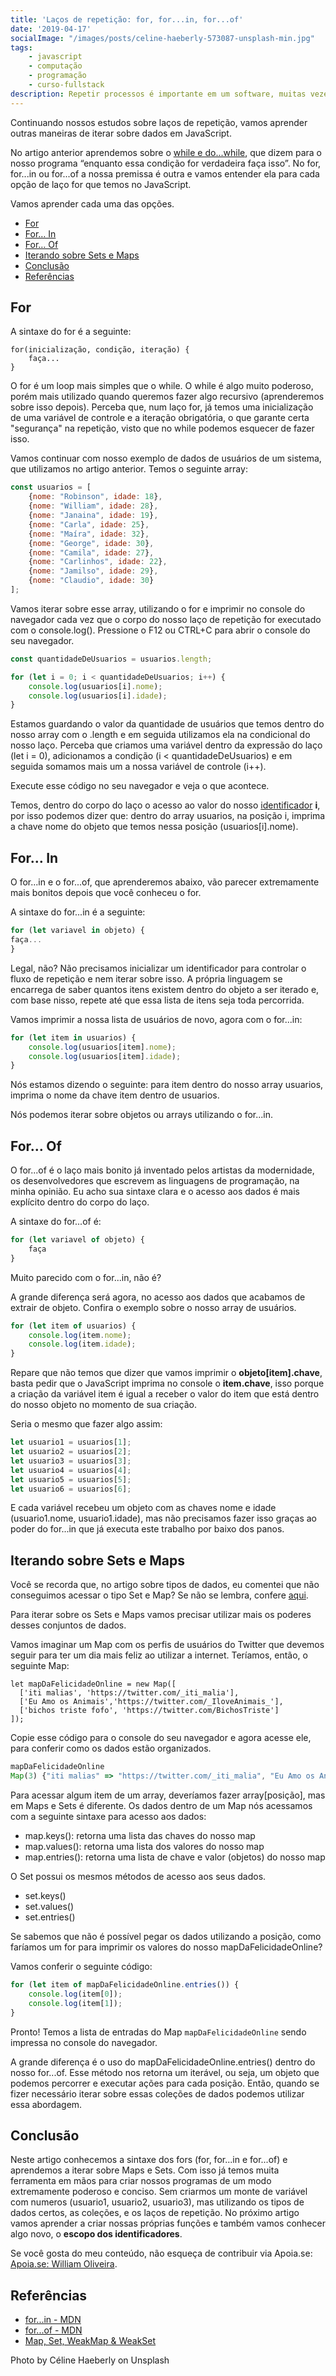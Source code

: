 ```yaml
---
title: 'Laços de repetição: for, for...in, for...of'
date: '2019-04-17'
socialImage: "/images/posts/celine-haeberly-573087-unsplash-min.jpg"
tags:
    - javascript
    - computação
    - programação
    - curso-fullstack
description: Repetir processos é importante em um software, muitas vezes precisamos executar uma mesma ação e ficaria inviável escrever uma mesma linha de código várias e várias vezes, assim como acessar um dado dentro de um array somente pelo seu indice. Para facilitar nossas vidas existem os laços de repetição.
---
```

Continuando nossos estudos sobre laços de repetição, vamos aprender outras maneiras de iterar sobre dados em JavaScript.

No artigo anterior aprendemos sobre o [while e do...while](/posts/laços-de-repetição-while-e-do-while/), que dizem para o nosso programa “enquanto essa condição for verdadeira faça isso”. No for, for...in ou for...of a nossa premissa é outra e vamos entender ela para cada opção de laço for que temos no JavaScript.

Vamos aprender cada uma das opções.

<!-- vscode-markdown-toc -->
* [For](#For)
* [For… In](#ForIn)
* [For… Of](#ForOf)
* [Iterando sobre Sets e Maps](#IterandosobreSetseMaps)
* [Conclusão](#Concluso)
* [Referências](#Referncias)

<!-- vscode-markdown-toc-config
	numbering=false
	autoSave=true
	/vscode-markdown-toc-config -->
<!-- /vscode-markdown-toc -->

## <a name='For'></a>For

A sintaxe do for é a seguinte:

```
for(inicialização, condição, iteração) {
	faça...
}
```

O for é um loop mais simples que o while. O while é algo muito poderoso, porém mais utilizado quando queremos fazer algo recursivo (aprenderemos sobre isso depois). Perceba que, num laço for, já temos uma inicialização de uma variável de controle e a iteração obrigatória, o que garante certa "segurança" na repetição, visto que no while podemos esquecer de fazer isso.

Vamos continuar com nosso exemplo de dados de usuários de um sistema, que utilizamos no artigo anterior. Temos o seguinte array:

```javascript
const usuarios = [
    {nome: "Robinson", idade: 18},
    {nome: "William", idade: 28},
    {nome: "Janaina", idade: 19},
    {nome: "Carla", idade: 25},
    {nome: "Maíra", idade: 32},
    {nome: "George", idade: 30},
    {nome: "Camila", idade: 27},
    {nome: "Carlinhos", idade: 22},
    {nome: "Jamilso", idade: 29},
    {nome: "Claudio", idade: 30}
];
```

Vamos iterar sobre esse array, utilizando o for e imprimir no console do navegador cada vez que o corpo do nosso laço de repetição for executado com o console.log(). Pressione o F12 ou CTRL+C para abrir o console do seu navegador.

```javascript
const quantidadeDeUsuarios = usuarios.length;

for (let i = 0; i < quantidadeDeUsuarios; i++) {
	console.log(usuarios[i].nome);
	console.log(usuarios[i].idade);
}
```

Estamos guardando o valor da quantidade de usuários que temos dentro do nosso array com o .length e em seguida utilizamos ela na condicional do nosso laço. Perceba que criamos uma variável dentro da expressão do laço (let i = 0), adicionamos a condição (i < quantidadeDeUsuarios) e em seguida somamos mais um a nossa variável de controle (i++).

Execute esse código no seu navegador e veja o que acontece.

Temos, dentro do corpo do laço o acesso ao valor do nosso [identificador](/posts/paradigmas-identificadores-e-tipos-de-dados) **i**, por isso podemos dizer que: dentro do array usuarios, na posição i, imprima a chave nome do objeto que temos nessa posição (usuarios[i].nome).

## <a name='ForIn'></a>For… In

O for...in e o for...of, que aprenderemos abaixo, vão parecer extremamente mais bonitos depois que você conheceu o for.

A sintaxe do for...in é a seguinte:

```javascript
for (let variavel in objeto) {
faça...
}
```

Legal, não? Não precisamos inicializar um identificador para controlar o fluxo de repetição e nem iterar sobre isso. A própria linguagem se encarrega de saber quantos itens existem dentro do objeto a ser iterado e, com base nisso, repete até que essa lista de itens seja toda percorrida.

Vamos imprimir a nossa lista de usuários de novo, agora com o for...in:

```javascript
for (let item in usuarios) {
	console.log(usuarios[item].nome);
	console.log(usuarios[item].idade);
}
```

Nós estamos dizendo o seguinte: para item dentro do nosso array usuarios, imprima o nome da chave item dentro de usuarios.

Nós podemos iterar sobre objetos ou arrays utilizando o for...in. 

## <a name='ForOf'></a>For… Of

O for...of é o laço mais bonito já inventado pelos artistas da modernidade, os desenvolvedores que escrevem as linguagens de programação, na minha opinião. Eu acho sua sintaxe clara e o acesso aos dados é mais explícito dentro do corpo do laço.

A sintaxe do for...of é:

```javascript
for (let variavel of objeto) {
	faça
}
```

Muito parecido com o for...in, não é? 

A grande diferença será agora, no acesso aos dados que acabamos de extrair de objeto. Confira o exemplo sobre o nosso array de usuários.

```javascript
for (let item of usuarios) {
	console.log(item.nome);
	console.log(item.idade);
}
```

Repare que não temos que dizer que vamos imprimir o **objeto[item].chave**, basta pedir que o JavaScript imprima no console o **item.chave**, isso porque a criação da variável item é igual a receber o valor do item que está dentro do nosso objeto no momento de sua criação.

Seria o mesmo que fazer algo assim:

```javascript
let usuario1 = usuarios[1];
let usuario2 = usuarios[2];
let usuario3 = usuarios[3];
let usuario4 = usuarios[4];
let usuario5 = usuarios[5];
let usuario6 = usuarios[6];
``` 

E cada variável recebeu um objeto com as chaves nome e idade (usuario1.nome, usuario1.idade), mas não precisamos fazer isso graças ao poder do for...in que já executa este trabalho por baixo dos panos.

## <a name='IterandosobreSetseMaps'></a>Iterando sobre Sets e Maps

Você se recorda que, no artigo sobre tipos de dados, eu comentei que não conseguimos acessar o tipo Set e Map? Se não se lembra, confere [aqui](/posts/paradigmas-identificadores-e-tipos-de-dados#Sets).

Para iterar sobre os Sets e Maps vamos precisar utilizar mais os poderes desses conjuntos de dados.

Vamos imaginar um Map com os perfis de usuários do Twitter que devemos seguir para ter um dia mais feliz ao utilizar a internet. Teríamos, então, o seguinte Map:

```
let mapDaFelicidadeOnline = new Map([
  ['iti malias', 'https://twitter.com/_iti_malia'],
  ['Eu Amo os Animais','https://twitter.com/_IloveAnimais_'],
  ['bichos triste fofo', 'https://twitter.com/BichosTriste']
]);
```

Copie esse código para o console do seu navegador e agora acesse ele, para conferir como os dados estão organizados.

```javascript
mapDaFelicidadeOnline
Map(3) {"iti malias" => "https://twitter.com/_iti_malia", "Eu Amo os Animais" => "https://twitter.com/_IloveAnimais_", "bichos triste fofo" => "https://twitter.com/BichosTriste"}
```

Para acessar algum item de um array, deveríamos fazer array[posição], mas em Maps e Sets é diferente. Os dados dentro de um Map nós acessamos com a seguinte sintaxe para acesso aos dados:

- map.keys(): retorna uma lista das chaves do nosso map
- map.values(): retorna uma lista dos valores do nosso map
- map.entries(): retorna uma lista de chave e valor (objetos) do nosso map

O Set possui os mesmos métodos de acesso aos seus dados.

- set.keys()
- set.values()
- set.entries()

Se sabemos que não é possível pegar os dados utilizando a posição, como faríamos um for para imprimir os valores do nosso mapDaFelicidadeOnline?

Vamos conferir o seguinte código:

```javascript
for (let item of mapDaFelicidadeOnline.entries()) {
	console.log(item[0]);
	console.log(item[1]);
}
```

Pronto! Temos a lista de entradas do Map `mapDaFelicidadeOnline` sendo impressa no console do navegador.

A grande diferença é o uso do mapDaFelicidadeOnline.entries() dentro do nosso for...of. Esse método nos retorna um iterável, ou seja, um objeto que podemos percorrer e executar ações para cada posição. Então, quando se fizer necessário iterar sobre essas coleções de dados podemos utilizar essa abordagem.

## <a name='Concluso'></a>Conclusão

Neste artigo conhecemos a sintaxe dos fors (for, for...in e for...of) e aprendemos a iterar sobre Maps e Sets. Com isso já temos muita ferramenta em mãos para criar nossos programas de um modo extremamente poderoso e conciso. Sem criarmos um monte de variável com numeros (usuario1, usuario2, usuario3), mas utilizando os tipos de dados certos, as coleções, e os laços de repetição.
No próximo artigo vamos aprender a criar nossas próprias funções e também vamos conhecer algo novo, o **escopo dos identificadores**.

Se você gosta do meu conteúdo, não esqueça de contribuir via Apoia.se: [Apoia.se: William Oliveira](https://apoia.se/malabarizando).

## <a name='Referncias'></a>Referências

- [for...in - MDN](https://developer.mozilla.org/en-US/docs/Web/JavaScript/Reference/Statements/for...in)
- [for...of - MDN](https://developer.mozilla.org/en-US/docs/Web/JavaScript/Reference/Statements/for...of)
- [Map, Set, WeakMap & WeakSet](http://javascript.info/map-set-weakmap-weakset)

Photo by Céline Haeberly on Unsplash